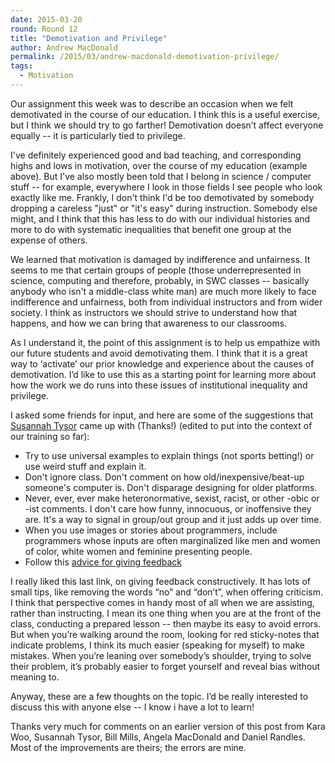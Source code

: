 ```yaml
---
date: 2015-03-20
round: Round 12
title: "Demotivation and Privilege"
author: Andrew MacDonald
permalink: /2015/03/andrew-macdonald-demotivation-privilege/
tags:
  - Motivation
---
```


Our assignment this week was to describe an occasion when we felt demotivated in the course of our education.  I think this is a useful exercise, but I think we should try to go farther!  Demotivation doesn’t affect everyone equally -- it is particularly tied to privilege. 

I've definitely experienced good and bad teaching, and corresponding highs and lows in motivation, over the course of my education (example above).  But I've also mostly been told that I belong in science / computer stuff -- for example, everywhere I look in those fields I see people who look exactly like me.  Frankly, I don't think I'd be too demotivated by somebody dropping a careless "just" or "it's easy" during instruction.  Somebody else might, and I think that this has less to do with our individual histories and more to do with systematic inequalities that benefit one group at the expense of others.

We learned that motivation is damaged by indifference and unfairness. It seems to me that certain groups of people (those underrepresented in science, computing and therefore, probably, in SWC classes -- basically anybody who isn't a middle-class white man) are much more likely to face indifference and unfairness, both from individual instructors and from wider society.  I think as instructors we should strive to understand how that happens, and how we can bring that awareness to our classrooms. 

As I understand it, the point of this assignment is to help us empathize with our future students and avoid demotivating them. I think that it is a great way to ‘activate’ our prior knowledge and experience about the causes of demotivation. I’d like to use this as a starting point for learning more about how the work we do runs into these issues of institutional inequality and privilege. 

I asked some friends for input, and here are some of the suggestions that [Susannah Tysor](http://scisus.org/) came up with (Thanks!) (edited to put into the context of our training so far):

* Try to use universal examples to explain things (not sports betting!) or use weird stuff and explain it.
* Don't ignore class. Don't comment on how old/inexpensive/beat-up someone's computer is. Don't disparage designing for older platforms.
* Never, ever, ever make heteronormative, sexist, racist, or other -obic or -ist comments. I don't care how funny, innocuous, or inoffensive they are. It's a way to signal in group/out group and it just adds up over time.
* When you use images or stories about programmers, include programmers whose inputs are often marginalized like men and women of color, white women and feminine presenting people.
* Follow this [advice for giving feedback](https://www.kateheddleston.com/blog/criticism-and-ineffective-feedback)

I really liked this last link, on giving feedback constructively.  It has lots of small tips, like removing the words “no” and “don’t”, when offering criticism.  I think that perspective comes in handy most of all when we are assisting, rather than instructing.  I mean its one thing when you are at the front of the class, conducting a prepared lesson -- then maybe its easy to avoid errors. But when you’re walking around the room, looking for red sticky-notes that indicate problems, I think its much easier (speaking for myself) to make mistakes.  When you’re leaning over somebody’s shoulder, trying to solve their problem, it’s probably easier to forget yourself and reveal bias without meaning to.

Anyway, these are a few thoughts on the topic.  I’d be really interested to discuss this with anyone else -- I know i have a lot to learn!

Thanks very much for comments on an earlier version of this post from Kara Woo, Susannah Tysor, Bill Mills, Angela MacDonald and Daniel Randles.  Most of the improvements are theirs; the errors are mine.
